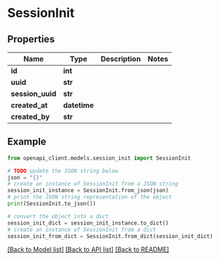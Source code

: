 # SessionInit


## Properties

Name | Type | Description | Notes
------------ | ------------- | ------------- | -------------
**id** | **int** |  | 
**uuid** | **str** |  | 
**session_uuid** | **str** |  | 
**created_at** | **datetime** |  | 
**created_by** | **str** |  | 

## Example

```python
from openapi_client.models.session_init import SessionInit

# TODO update the JSON string below
json = "{}"
# create an instance of SessionInit from a JSON string
session_init_instance = SessionInit.from_json(json)
# print the JSON string representation of the object
print(SessionInit.to_json())

# convert the object into a dict
session_init_dict = session_init_instance.to_dict()
# create an instance of SessionInit from a dict
session_init_from_dict = SessionInit.from_dict(session_init_dict)
```
[[Back to Model list]](../README.md#documentation-for-models) [[Back to API list]](../README.md#documentation-for-api-endpoints) [[Back to README]](../README.md)


